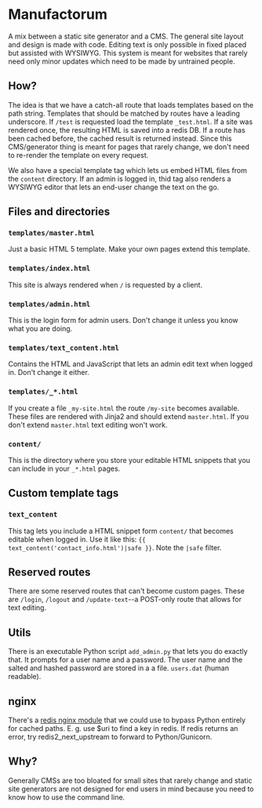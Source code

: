 Manufactorum
=========

A mix between a static site generator and a CMS. The general site layout and
design is made with code. Editing text is only possible in fixed placed but
assisted with WYSIWYG. This system is meant for websites that rarely need only
minor updates which need to be made by untrained people.


How?
----

The idea is that we have a catch-all route that loads templates based on the
path string. Templates that should be matched by routes have a leading underscore.
If `/test` is requested load the template `_test.html`. If a site was rendered
once, the resulting HTML is saved into a redis DB. If a route has been cached
before, the cached result is returned instead. Since this CMS/generator
thing is meant for pages that rarely change, we don't need to re-render the
template on every request.

We also have a special template tag which lets us embed HTML files
from the `content` directory. If an admin is logged in, thid tag also renders a
WYSIWYG editor that lets an end-user change the text on the go.


Files and directories
---------------------

### `templates/master.html`
Just a basic HTML 5 template. Make your own pages extend this template.

### `templates/index.html`
This site is always rendered when `/` is requested by a client.

### `templates/admin.html`
This is the login form for admin users. Don't change it unless you know what you
are doing.

### `templates/text_content.html`
Contains the HTML and JavaScript that lets an admin edit text when logged in.
Don't change it either.

### `templates/_*.html`
If you create a file `_my-site.html` the route `/my-site` becomes available.
These files are rendered with Jinja2 and should extend `master.html`. If you
don't extend `master.html` text editing won't work.

### `content/`
This is the directory where you store your editable HTML snippets that you can
include in your `_*.html` pages.


Custom template tags
--------------------

### `text_content`
This tag lets you include a HTML snippet form `content/` that becomes editable
when logged in. Use it like this: `{{ text_content('contact_info.html')|safe }}`.
Note the `|safe` filter.


Reserved routes
---------------
There are some reserved routes that can't become custom pages. These are `/login`,
`/logout` and `/update-text`--a POST-only route that allows for text editing.


Utils
-----
There is an executable Python script `add_admin.py` that lets you do exactly that.
It prompts for a user name and a password. The user name and the salted and hashed
password are stored in a a file. `users.dat` (human readable).


nginx
-----
There's a [redis nginx module](https://github.com/openresty/redis2-nginx-module#readme)
that we could use to bypass Python entirely for cached paths. E. g. use $uri to
find a key in redis. If redis returns an error, try redis2_next_upstream to
forward to Python/Gunicorn.


Why?
----

Generally CMSs are too bloated for small sites that rarely change and static site
generators are not designed for end users in mind because you need to know how
to use the command line.
